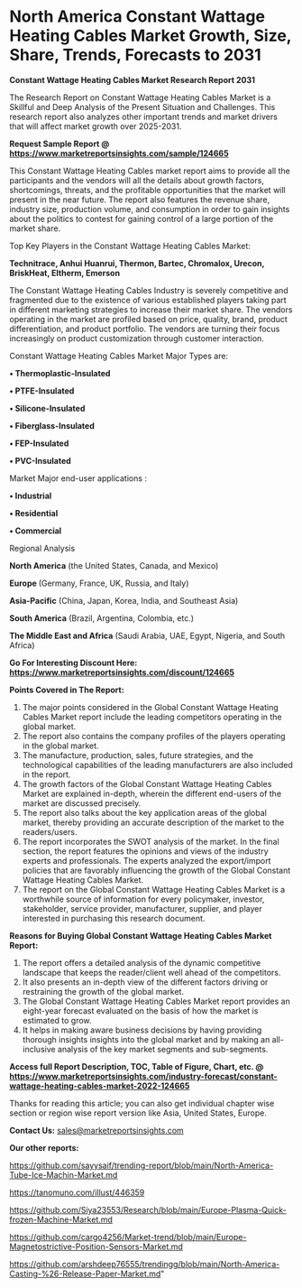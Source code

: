 # North America Constant Wattage Heating Cables Market Growth, Size, Share, Trends, Forecasts to 2031

<strong>Constant Wattage Heating Cables Market Research Report 2031</strong>

The Research Report on Constant Wattage Heating Cables Market is a Skillful and Deep Analysis of the Present Situation and Challenges. This research report also analyzes other important trends and market drivers that will affect market growth over 2025-2031.

<strong>Request Sample Report @ <a href=https://www.marketreportsinsights.com/sample/124665>https://www.marketreportsinsights.com/sample/124665</a></strong>

This Constant Wattage Heating Cables market report aims to provide all the participants and the vendors will all the details about growth factors, shortcomings, threats, and the profitable opportunities that the market will present in the near future. The report also features the revenue share, industry size, production volume, and consumption in order to gain insights about the politics to contest for gaining control of a large portion of the market share.

Top Key Players in the Constant Wattage Heating Cables Market:

<strong>Technitrace, Anhui Huanrui, Thermon, Bartec, Chromalox, Urecon, BriskHeat, Eltherm, Emerson</strong>

The Constant Wattage Heating Cables Industry is severely competitive and fragmented due to the existence of various established players taking part in different marketing strategies to increase their market share. The vendors operating in the market are profiled based on price, quality, brand, product differentiation, and product portfolio. The vendors are turning their focus increasingly on product customization through customer interaction.

Constant Wattage Heating Cables Market Major Types are:

<strong>• Thermoplastic-Insulated

• PTFE-Insulated

• Silicone-Insulated

• Fiberglass-Insulated

• FEP-Insulated

• PVC-Insulated</strong>

Market Major end-user applications :

<strong>• Industrial

• Residential

• Commercial</strong>

Regional Analysis

</u><strong><b>North America</b></strong> (the United States, Canada, and Mexico)

<strong><b>Europe </b></strong>(Germany, France, UK, Russia, and Italy)

<strong><b>Asia-Pacific</b></strong> (China, Japan, Korea, India, and Southeast Asia)

<strong><b>South America</b></strong> (Brazil, Argentina, Colombia, etc.)

<strong><b>The Middle East and Africa</b></strong> (Saudi Arabia, UAE, Egypt, Nigeria, and South Africa)

<strong>Go For Interesting Discount Here: <a href=https://www.marketreportsinsights.com/discount/124665>https://www.marketreportsinsights.com/discount/124665</a></strong>

<strong>Points Covered in The Report:</strong>
<ol>
  <li>The major points considered in the Global Constant Wattage Heating Cables Market report include the leading competitors operating in the global market.</li>
  <li>The report also contains the company profiles of the players operating in the global market.</li>
  <li>The manufacture, production, sales, future strategies, and the technological capabilities of the leading manufacturers are also included in the report.</li>
  <li>The growth factors of the Global Constant Wattage Heating Cables Market are explained in-depth, wherein the different end-users of the market are discussed precisely.</li>
  <li>The report also talks about the key application areas of the global market, thereby providing an accurate description of the market to the readers/users.</li>
  <li>The report incorporates the SWOT analysis of the market. In the final section, the report features the opinions and views of the industry experts and professionals. The experts analyzed the export/import policies that are favorably influencing the growth of the Global Constant Wattage Heating Cables Market.</li>
  <li>The report on the Global Constant Wattage Heating Cables Market is a worthwhile source of information for every policymaker, investor, stakeholder, service provider, manufacturer, supplier, and player interested in purchasing this research document.</li>
</ol>
<strong>Reasons for Buying Global Constant Wattage Heating Cables Market Report:</strong>

<ol>
  <li>The report offers a detailed analysis of the dynamic competitive landscape that keeps the reader/client well ahead of the competitors.</li>
  <li>It also presents an in-depth view of the different factors driving or restraining the growth of the global market.</li>
  <li>The Global Constant Wattage Heating Cables Market report provides an eight-year forecast evaluated on the basis of how the market is estimated to grow.</li>
  <li>It helps in making aware business decisions by having providing thorough insights insights into the global market and by making an all-inclusive analysis of the key market segments and sub-segments.</li>
</ol>
<strong>Access full Report Description, TOC, Table of Figure, Chart, etc. @ <a href=https://www.marketreportsinsights.com/industry-forecast/constant-wattage-heating-cables-market-2022-124665>https://www.marketreportsinsights.com/industry-forecast/constant-wattage-heating-cables-market-2022-124665</a></strong>


Thanks for reading this article; you can also get individual chapter wise section or region wise report version like Asia, United States, Europe.

<strong>Contact Us:</strong>
sales@marketreportsinsights.com

<strong>Our other reports:</strong>

<a href=https://github.com/sayysaif/trending-report/blob/main/North-America-Tube-Ice-Machin-Market.md>https://github.com/sayysaif/trending-report/blob/main/North-America-Tube-Ice-Machin-Market.md</a>

<a href=https://tanomuno.com/illust/446359>https://tanomuno.com/illust/446359</a>

<a href=https://github.com/Siya23553/Research/blob/main/Europe-Plasma-Quick-frozen-Machine-Market.md>https://github.com/Siya23553/Research/blob/main/Europe-Plasma-Quick-frozen-Machine-Market.md</a>

<a href=https://github.com/cargo4256/Market-trend/blob/main/Europe-Magnetostrictive-Position-Sensors-Market.md>https://github.com/cargo4256/Market-trend/blob/main/Europe-Magnetostrictive-Position-Sensors-Market.md</a>

<a href=https://github.com/arshdeep76555/trendingg/blob/main/North-America-Casting-%26-Release-Paper-Market.md>https://github.com/arshdeep76555/trendingg/blob/main/North-America-Casting-%26-Release-Paper-Market.md</a>"
